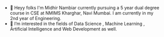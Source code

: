 - 👋 Heyy folks I'm Midhir Nambiar currently pursuing a 5 year dual degree course in CSE at NMIMS Kharghar, Navi Mumbai. I am currently in my 2nd year of Engineering.
- 👀 I’m interested in the fields of Data Science , Machine Learning , Artificial Intelligence and Web Development as well.


<!---
Midhir12/Midhir12 is a ✨ special ✨ repository because its `README.md` (this file) appears on your GitHub profile.
You can click the Preview link to take a look at your changes.
--->
